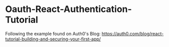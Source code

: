 # Oauth-React-Authentication-Tutorial
Following the example found on Auth0's Blog: https://auth0.com/blog/react-tutorial-building-and-securing-your-first-app/
